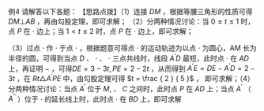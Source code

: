 例4 请解答以下各题： 【思路点拨】（1）连接 $D M$ ，根据等腰三角形的性质可得 $D M \bot A B$ ，再由勾股定理，即可求解；
（2）分两种情况讨论：当 $0 { \le } t { \le } 1$ 时，点 $P$ 在 $\cdot$ 边上；当 $1 < t \leq 2$ 时，点 $P$ 在 $\cdot$ 边上，即可求解；

（3）过点 $\cdot$ 作 $\cdot$ 于点 $\cdot$ ，根据题意可得点 $\cdot$ 的运动轨迹为以点 $\cdot$ 为圆心，AM 长为半径的圆，可得到当点 $D$ 、 $\cdot$ 、 $\cdot$ 三点共线时，线段 $A ^ { \prime } D$ 最短，此时点 $\cdot$ 在 $A D$ 上，再证明 $-$ ，可得$D E = 3 - 3 t , P E = 2 - 2 t$ ，从而得到 $A ^ { \prime } E = D E - A ^ { \prime } D = 2 - 3 t$ ，在 $R t \triangle A ^ { \prime } P E$ 中，由勾股定理可得 $t = \frac { 2 } { 5 }$ ， 即可求解；（4）分两种情况讨论：当点 $A ^ { \prime }$ 位于 $M ,$ 、 $C$ 之间时，此时点 $P$ 在 $A D$ 上；当点 $A ^ { \prime }$ （ $A ^ { \prime \prime }$ ）位于 $\cdot$ 的延长线上时，此时点 $\cdot$ 在 $B D$ 上，即可求解
